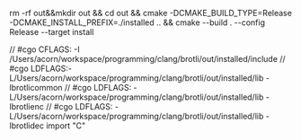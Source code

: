 rm -rf out&&mkdir out && cd out && cmake -DCMAKE_BUILD_TYPE=Release -DCMAKE_INSTALL_PREFIX=./installed .. && cmake --build . --config Release --target install

// #cgo CFLAGS: -I /Users/acorn/workspace/programming/clang/brotli/out/installed/include
// #cgo LDFLAGS:-L/Users/acorn/workspace/programming/clang/brotli/out/installed/lib -lbrotlicommon
// #cgo LDFLAGS: -L/Users/acorn/workspace/programming/clang/brotli/out/installed/lib -lbrotlienc
// #cgo LDFLAGS: -L/Users/acorn/workspace/programming/clang/brotli/out/installed/lib -lbrotlidec
import "C"
